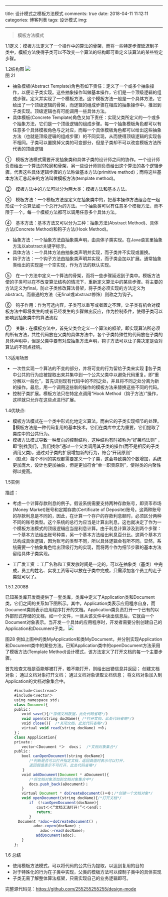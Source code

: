 
---
title: 设计模式之模板方法模式
comments: true
date: 2018-04-11 11:12:11
categories: 博客列表
tags: 设计模式
img:

---

> 模板方法模式

1.1定义：模板方法定义了一个操作中的算法的骨架，而将一些特定步骤延迟到子类中，模板方法使得子类可以不改变一个算法的结构即可重定义该算法的某些特定步骤。

1.2结构图
![ ](http://images.cnblogs.com/cnblogs_com/cliy-10/1232443/o_21.png)    
图 21

* 抽象模板(Abstract Template)角色有如下责任：定义了一个或多个抽象操作，以便让子类实现。这些抽象操作叫做基本操作，它们是一个顶级逻辑的组成步骤。定义并实现了一个模板方法。这个模板方法一般是一个具体方法，它给出了一个顶级逻辑的骨架，而逻辑的组成步骤在相应的抽象操作中，推迟到子类实现。顶级逻辑也有可能调用一些具体方法。
* 具体模板(Concrete Template)角色又如下责任：实现父类所定义的一个或多个抽象方法，它们是一个顶级逻辑的组成步骤。每一个抽象模板角色都可以有任意多个具体模板角色与之对应，而每一个具体模板角色都可以给出这些抽象方法（也就是顶级逻辑的组成步骤）的不同实现，从而使得顶级逻辑的实现各不相同。子类可以置换掉父类的可变部分，但是子类却不可以改变模板方法所代表的顶级逻辑

①　模板方法模式需要开发抽象类和具体子类的设计师之间的协作。一个设计师负责给出一个算法的轮廓和骨架，另一些设计师则负责给出这个算法的各个逻辑步骤。代表这些具体逻辑步骤的方法称做基本方法(primitive method)；而将这些基本方法汇总起来的方法叫做模板方法(template method)。

②　模板方法中的方法可以分为两大类：模板方法和基本方法。

③　模板方法：一个模板方法是定义在抽象类中的，把基本操作方法组合在一起形成一个总算法或一个总行为的方法。一个抽象类可以有任意多个模板方法，而不限于一个。每一个模板方法都可以调用任意多个具体方法。

④　基本方法：基本方法又可以分为三种：抽象方法(Abstract Method)、具体方法(Concrete Method)和钩子方法(Hook Method)。

* 抽象方法：一个抽象方法由抽象类声明，由具体子类实现。在Java语言里抽象方法以abstract关键字标示。
* 具体方法：一个具体方法由抽象类声明并实现，而子类并不实现或置换。
* 钩子方法：一个钩子方法由抽象类声明并实现，而子类会加以扩展。通常抽象类给出的实现是一个空实现，作为方法的默认实现。

⑤　在一个方法中定义一个算法的骨架，而将一些步骤延迟到子类中。模板方法使的子类可以在不改变算法结构的情况下，重新定义算法中的某些步骤。将主要的方法定义为final，防止子类修改算法骨架，将子类必须实现的方法定义为abstract。而普通的方法（无final或abstract修饰）则称之为钩子。

⑥　钩子作用：作为可选内容，子类可以重写或者置之不理，让子类有机会对模板方法中即将发生的或者已经发生的步骤做出反应，作为控制条件，使得子类可以影响到抽象类中的算法流程

⑦　关联：在模板方法中，首先父类会定义一个算法的框架，即实现算法所必须的所有方法，共性代码放在父类的具体方法中，各个子类特殊性的代码放在子类的具体声明中，但是父类中要有对应抽象方法声明，钩子方法可以让子类决定是否对算法的不同点挂钩。

1.3适用场景

* 一次性实现一个算法的不变的部分，并将可变的行为留给子类来实现
各子类中公共的行为应被提取出来并集中到一个公共父类中以避免代码重复。即“重分解以一般化”，首先识别现有代码中的不同之处，并且将不同之处分离为新的操作。最后，用一个调用这些新的操作的模板方法来替换这些不同的代码。
* 控制子类扩展。模板方法只在特定点调用“Hook Method（钩子方法）”操作，这样就只允许在这些点进行扩展。

1.4优缺点:

* 模板方法模式在一个类中形式化地定义算法，而由它的子类实现细节的处理。
模板方法是一种代码复用的基本技术。它们在类库中尤为重要，它们提取了类库中的公共行为。
* 模板方法模式导致一种反向的控制结构，这种结构有时被称为“好莱坞法则” ，即“别找我们，,我们找你”通过一个父类调用其子类的操作(而不是相反的子类调用父类)，通过对子类的扩展增加新的行为，符合“开闭原则”
* （缺点）每个不同的实现都需要定义一个子类，这会导致类的个数增加，系统更加庞大，设计也更加抽象，但是更加符合“单一职责原则”，使得类的内聚性得以提高。

1.5实例

描述：

* 考虑一个计算存款利息的例子。假设系统需要支持两种存款账号，即货币市场(Money Market)账号和定期存款(Certificate of Deposite)账号。这两种账号的存款利息是不同的，因此，在计算一个存户的存款利息额时，必须区分两种不同的账号类型。这个系统的总行为应当是计算出利息，这也就决定了作为一个模板方法模式的顶级逻辑应当是利息计算。由于利息计算涉及到两个步骤：一个基本方法给出账号种类，另一个基本方法给出利息百分比。这两个基本方法构成具体逻辑，因为账号的类型不同，所以具体逻辑会有所不同。显然，系统需要一个抽象角色给出顶级行为的实现，而将两个作为细节步骤的基本方法留给具体子类实现。

* 工厂发工资 ：工厂名称和工资发放时间是一定的，可以在抽象类（基类）中完成，员工的姓名、实发工资等可以放在子类中完成，只需添加各个员工的走子类就可以了。

1.5.1.2008B

已知某类库开发商提供了一套类库，类库中定义了Application类和Document类，它们之间的关系如下图所示。其中，Application类表示应用程序自身，而Document类则表示应用程序打开的文档。Application类负责打开一个已有的以外部形式存储的文档，如一个文件，一旦从该文件中读出信息后，它就由一个Document对象表示。当开发一个具体的应用程序时，开发者需要分别创建自己的Application和Document子类，
![ ](http://images.cnblogs.com/cnblogs_com/cliy-10/1232443/o_28.png)
    
图28
例如上图中的类MyApplication和类MyDocument，并分别实现Application和Document类中的某些方法。已知Application类中的openDocument方法采用了模板方法(Template Method)设计模式，该方法定义了打开文档的每一个主要步骤。

首先检查文档是否能够被打开，若不能打开，则给出出错信息并返回；
创建文档对象；
通过文档对象打开文档； 
通过文档对象读取文档信息；
将文档对象加入到Application的文档对象集合中。

```javascript
    #include＜iostream＞
    #include＜vector＞
    using namespace std；
    class Document{
    public：
    　　void save(){/*存储文档数据，此处代码省略*/)
　　    void open(string docName){ /*打开文档，此处代码省略*/)
    　　void close(){  /*关闭文档，此处代码省略*/)
　　    virtual void read(string docName) ＝0；
    }；
    class Appplication{
    private：
    　　vector＜Document *＞  docs；  /*文档对象集合*/
    public：
　　    bool canOpenDocument(string docName){
    　　　　/*判断是否可以打开指定文档，返回真值时表示可以打开，
　　　　    返回假值表示不可打开，此处代码省略*/
      　}
    　　void addDocument(Document * aDocument){
    　　　　/*将文档对象添加到文档对象集合中*/
    　　　　docs.push_back(aDocument)；
    　　}
    　　virtual Document * doCreateDocument()＝0；/*创建一个文档对象*/
　　    void openDocument(string docName){/*打开文档*/
    　　　　if  (!canOpenDocument(docName){
　　　　　　    cout＜＜“文档无法打开!”＜＜endl；
　　　　　　    return;
    　　　　}
    　Document *adoc＝doCreateDocument() ;
　　　　      adoc->open(docName) ;
　　　　         adoc->read(docName);
　　　　       addDocument(adoc);
　　    }
    };
```
1.6 总结
* 使用模板方法模式，可以将代码的公共行为提取，以达到复用的目的
* 对于特殊化的行为在子类中实现，父类的模板方法可以控制子类中的具体实现
* 子类无需了解整体算法框架，只需实现自己的业务逻辑即可。

完整源代码见：https://github.com/255255255255/design-mode